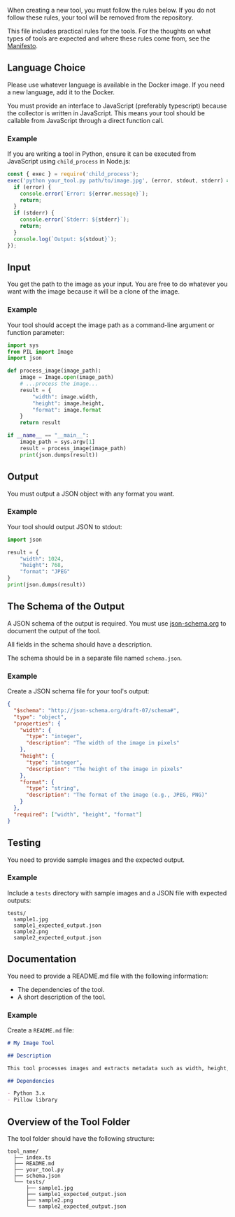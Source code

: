 When creating a new tool, you must follow the rules below. If you do not follow these rules, your tool will be removed from the repository.

This file includes practical rules for the tools. For the thoughts on what types of tools are expected and where these rules come from, see the [Manifesto](Manifesto.md).

## Language Choice

Please use whatever language is available in the Docker image. If you need a new language, add it to the Docker.

You must provide an interface to JavaScript (preferably typescript) because the collector is written in JavaScript. This means your tool should be callable from JavaScript through a direct function call.

### Example

If you are writing a tool in Python, ensure it can be executed from JavaScript using `child_process` in Node.js:

```javascript
const { exec } = require('child_process');
exec('python your_tool.py path/to/image.jpg', (error, stdout, stderr) => {
  if (error) {
    console.error(`Error: ${error.message}`);
    return;
  }
  if (stderr) {
    console.error(`Stderr: ${stderr}`);
    return;
  }
  console.log(`Output: ${stdout}`);
});
```

## Input

You get the path to the image as your input. You are free to do whatever you want with the image because it will be a clone of the image.

### Example

Your tool should accept the image path as a command-line argument or function parameter:

```python
import sys
from PIL import Image
import json

def process_image(image_path):
    image = Image.open(image_path)
    # ...process the image...
    result = {
        "width": image.width,
        "height": image.height,
        "format": image.format
    }
    return result

if __name__ == "__main__":
    image_path = sys.argv[1]
    result = process_image(image_path)
    print(json.dumps(result))
```

## Output

You must output a JSON object with any format you want.

### Example

Your tool should output JSON to stdout:

```python
import json

result = {
    "width": 1024,
    "height": 768,
    "format": "JPEG"
}
print(json.dumps(result))
```

## The Schema of the Output

A JSON schema of the output is required. You must use [json-schema.org](https://json-schema.org/) to document the output of the tool.

All fields in the schema should have a description.

The schema should be in a separate file named `schema.json`.

### Example

Create a JSON schema file for your tool's output:

```json
{
  "$schema": "http://json-schema.org/draft-07/schema#",
  "type": "object",
  "properties": {
    "width": {
      "type": "integer",
      "description": "The width of the image in pixels"
    },
    "height": {
      "type": "integer",
      "description": "The height of the image in pixels"
    },
    "format": {
      "type": "string",
      "description": "The format of the image (e.g., JPEG, PNG)"
    }
  },
  "required": ["width", "height", "format"]
}
```

## Testing

You need to provide sample images and the expected output.

### Example

Include a `tests` directory with sample images and a JSON file with expected outputs:

```
tests/
  sample1.jpg
  sample1_expected_output.json
  sample2.png
  sample2_expected_output.json
```

## Documentation

You need to provide a README.md file with the following information:

- The dependencies of the tool.
- A short description of the tool.

### Example

Create a `README.md` file:

```markdown
# My Image Tool

## Description

This tool processes images and extracts metadata such as width, height, and format.

## Dependencies

- Python 3.x
- Pillow library

```

## Overview of the Tool Folder

The tool folder should have the following structure:

```
tool_name/
  ├── index.ts
  ├── README.md
  ├── your_tool.py
  ├── schema.json
  └── tests/
      ├── sample1.jpg
      ├── sample1_expected_output.json
      ├── sample2.png
      └── sample2_expected_output.json

